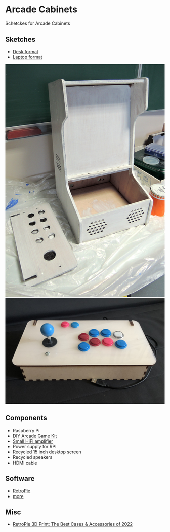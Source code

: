 # Arcade Cabinets

Schetckes for Arcade Cabinets

## Sketches
* [Desk format](./desk)
* [Laptop format](./laptop)

![Arcade Cabinet](./desk/arcade2.jpg)
![Laptop Arcade Cabinet](./laptop/ArcadeCabinetLaptop-1.jpg)

## Components

* Raspberry Pi
* [DIY Arcade Game Kit](https://fr.aliexpress.com/wholesale?SearchText=arcade+game+kit+diy)
* [Small HiFi amplifier](https://fr.aliexpress.com/wholesale?SearchText=hifi+amplifier+diy)
* Power supply for RPI
* Recycled 15 inch desktop screen
* Recycled speakers
* HDMI cable

## Software

* [RetroPie](https://retropie.org.uk/)
* [more](https://all3dp.com/2/raspberry-pi-emulator/)

## Misc
* [RetroPie 3D Print: The Best Cases & Accessories of 2022](https://all3dp.com/2/retropie-3d-print-raspberry-pi-gameboy-case-handheld-console/)

